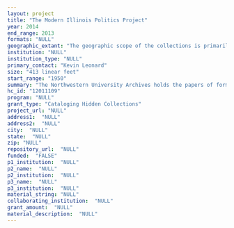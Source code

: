```yaml
--- 
layout: project 
title: "The Modern Illinois Politics Project"
year: 2014
end_range: 2013
formats: "NULL"
geographic_extant: "The geographic scope of the collections is primarily the state of Illinois."
institution: "NULL"
institution_type: "NULL"
primary_contact: "Kevin Leonard"
size: "413 linear feet"
start_range: "1950"
summary: "The Northwestern University Archives holds the papers of former Illinois Governor Rod Blagojevich and former Illinois State Senator, Illinois Comptroller, and Northwestern University law professor Dawn Clark Netsch. These collections of significant scholarly value in politics and constitutional law are currently completely hidden from researchers. The Modern Illinois Politics Project will fully process these materials and make them discoverable."
hc_id: "12011109"
program: "NULL"
grant_type: "Cataloging Hidden Collections"
project_url: "NULL"
address1:  "NULL"
address2:  "NULL"
city:  "NULL"
state:  "NULL"
zip: "NULL"
repository_url:  "NULL"
funded:  "FALSE"
p1_institution:  "NULL"
p2_name:  "NULL"
p2_institution:  "NULL"
p3_name:  "NULL"
p3_institution:  "NULL"
material_string: "NULL"
collaborating_institution:  "NULL"
grant_amount:  "NULL"
material_description:  "NULL"
---
```

